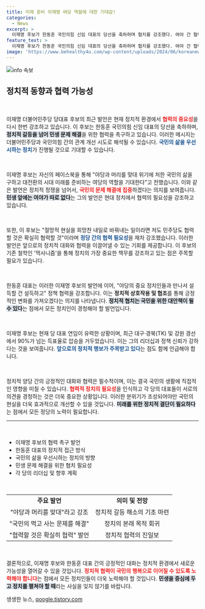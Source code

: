 ```yaml
---
title: 미래 준비 이재명 여당 역할에 대한 기대감!
categories:
  - News
excerpt: >
  이재명 후보가 한동훈 국민의힘 신임 대표의 당선을 축하하며 협치를 강조했다. 여야 간 협력으로 국민의 위기를 극복하자는 메시지가 주목받고 있다. 이 후보의 연임은 유력하며, 두 정치인의 만남이 기대된다!
feature_text: >
  이재명 후보가 한동훈 국민의힘 신임 대표의 당선을 축하하며 협치를 강조했다. 여야 간 협력으로 국민의 위기를 극복하자는 메시지가 주목받고 있다. 이 후보의 연임은 유력하며, 두 정치인의 만남이 기대된다!
image: 'https://www.behealthy4u.com/wp-content/uploads/2024/06/koreanews.jpg'
---
```


<p><img src="https://www.behealthy4u.com/wp-content/uploads/2024/06/koreanews.jpg" alt="info 속보" /></p>

<h2 data-ke-size="size26">정치적 동향과 협력 가능성</h2>

<p data-ke-size="size16">&nbsp;</p>

<p>이재명 더불어민주당 당대표 후보의 최근 발언은 현재 정치적 환경에서 <b><span style="color: #ee2323;">협력의 중요성</span></b>을 다시 한번 강조하고 있습니다. 이 후보는 한동훈 국민의힘 신임 대표의 당선을 축하하며, <b><span style="background-color: #21538527;">정치적 갈등을 넘어 민생 문제 해결</span></b>을 위한 협력을 촉구하고 있습니다. 이러한 메시지는 더불어민주당과 국민의힘 간의 관계 개선 시도로 해석될 수 있습니다. <b><span style="color: #1a5490;">국민의 삶을 우선시하는 정치</span></b>가 진행될 것으로 기대할 수 있습니다.</p>

<p data-ke-size="size16">&nbsp;</p>

<p>이재명 후보는 자신의 페이스북을 통해 "야당과 머리를 맞대 위기에 처한 국민의 삶을 구하고 대전환의 시대 미래를 준비하는 여당의 역할을 기대한다"고 전했습니다. 이와 같은 발언은 정치적 정쟁을 넘어서, <b><span style="color: #ee2323;">국민의 문제 해결에 집중</span></b>하겠다는 의지를 보여줍니다. <b><span style="background-color: #21538527;">민생 앞에는 여야가 따로 없다</span></b>는 그의 발언은 현대 정치에서 협력의 필요성을 강조하고 있습니다.</p>

<p data-ke-size="size16">&nbsp;</p>

<p>또한, 이 후보는 "절망적 현실을 희망찬 내일로 바꿔내는 일이라면 저도 민주당도 협력할 것은 확실히 협력할 것"이라며 <b><span style="color: #1a5490;">정당 간의 협력 필요성</span></b>을 재차 강조했습니다. 이러한 발언은 앞으로의 정치적 대화와 협력을 이끌어낼 수 있는 기회를 제공합니다. 이 후보의 기존 철학인 '먹사니즘'을 통해 정치의 가장 중요한 책무를 강조하고 있는 점은 주목할 필요가 있습니다.</p>

<p data-ke-size="size16">&nbsp;</p>

<p>한동훈 대표는 이러한 이재명 후보의 발언에 이어, "야당의 중요 정치인들과 만나서 설득할 건 설득하고" 정책 협력을 강조합니다. 이는 <b><span style="ee2323;">정치적 상호작용 및 협조</span></b>를 통해 긍정적인 변화를 가져오겠다는 의지를 나타냅니다. <b><span style="background-color: #21538527;">정치적 협치는 국민을 위한 대안책이 될 수 있다</span></b>는 점에서 모든 정치인이 경청해야 할 발언입니다.</p>

<p data-ke-size="size16">&nbsp;</p>

<p>이재명 후보는 현재 당 대표 연임이 유력한 상황이며, 최근 대구·경북(TK) 및 강원 경선에서 90%가 넘는 득표율로 압승을 거두었습니다. 이는 그의 리더십과 정책 신뢰가 강하다는 것을 보여줍니다. <b><span style="color: #1a5490;">앞으로의 정치적 행보가 주목받고 있다</span></b>는 점도 함께 언급해야 합니다.</p>

<p data-ke-size="size16">&nbsp;</p>

<p>정치적 양당 간의 긍정적인 대화와 협력은 필수적이며, 이는 결국 국민의 생활에 직접적인 영향을 미칠 수 있습니다. <b><span style="color: #ee2323;">협력적 정치의 필요성</span></b>을 인식하고 각 당의 대표들이 서로의 의견을 경청하는 것은 더욱 중요한 상황입니다. 이러한 분위기가 조성되어야만 국민의 현실을 더욱 효과적으로 개선할 수 있을 것입니다. <b><span style="background-color: #21538527;">미래를 위한 정치적 결단이 필요하다</span></b>는 점에서 모든 정당의 노력이 필요합니다.</p>

<hr/>

<p data-ke-size="size16">&nbsp;</p>

<ul>
<li>이재명 후보의 협력 촉구 발언</li>
<li>한동훈 대표의 정치적 접근 방식</li>
<li>국민의 삶을 우선시하는 정치의 방향</li>
<li>민생 문제 해결을 위한 협치 필요성</li>
<li>각 당의 리더십 및 향후 계획</li>
</ul>

<p data-ke-size="size16">&nbsp;</p>

<table style="width: 100%;">
<tr>
<td style="text-align: center; height: 17px;"><b>주요 발언</b></td>
<td style="text-align: center; height: 17px;"><b>의미 및 전망</b></td>
</tr>
<tr>
<td style="text-align: center; height: 17px;">"야당과 머리를 맞대"라고 강조</td>
<td style="text-align: center; height: 17px;">정치적 갈등 해소의 기초 마련</td>
</tr>
<tr>
<td style="text-align: center; height: 17px;">"국민의 먹고 사는 문제를 해결"</td>
<td style="text-align: center; height: 17px;">정치의 본래 목적 회귀</td>
</tr>
<tr>
<td style="text-align: center; height: 17px;">"협력할 것은 확실히 협력" 발언</td>
<td style="text-align: center; height: 17px;">정치적 협력의 진일보</td>
</tr>
</table>

<p data-ke-size="size16">&nbsp;</p>

<p>결론적으로, 이재명 후보와 한동훈 대표 간의 긍정적인 대화는 정치적 환경에서 새로운 가능성을 열어갈 수 있을 것입니다. <b><span style="color: #ee2323;">정치적 협력이 국민의 행복으로 이어질 수 있도록 노력해야 합니다</span></b>는 점에서 모든 정치인들이 더욱 노력해야 할 것입니다. <b><span style="background-color: #21538527;">민생을 중심에 두고 정치를 펼쳐야 할 때</span></b>라는 사실을 잊지 않기를 바랍니다.</p>
생생한 뉴스, <a href="https://qoogle.tistory.com" rel="dofollow">qoogle.tistory.com</a>


